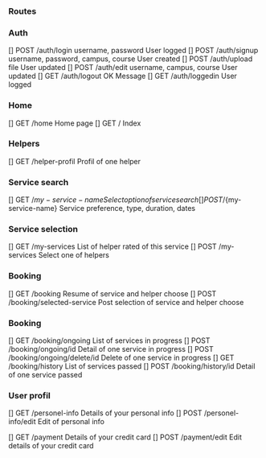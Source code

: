 ### Routes

### Auth
[] POST	    /auth/login	        username, password	User logged
[] POST	    /auth/signup	    username, password, campus, course	User created
[] POST	    /auth/upload	    file	User updated
[] POST	    /auth/edit	        username, campus, course	User updated
[] GET	    /auth/logout		OK Message
[] GET	    /auth/loggedin		User logged

### Home
[] GET     /home                Home page
[] GET     /                    Index

### Helpers
[] GET     /helper-profil       Profil of one helper

### Service search
[] GET     /${my-service-name}        Select option of service search
[] POST    /${my-service-name}        Service preference, type, duration, dates

### Service selection
[] GET      /my-services                List of helper rated of this service
[] POST     /my-services                Select one of helpers

### Booking
[] GET      /booking                        Resume of service and helper choose
[] POST     /booking/selected-service       Post selection of service and helper choose

### Booking
[] GET      /booking/ongoing                List of services in progress
[] POST     /booking/ongoing/id             Detail of one service in progress 
[] POST     /booking/ongoing/delete/id      Delete of one service in progress 
[] GET      /booking/history                List of services passed
[] POST     /booking/history/id             Detail of one service passed

### User profil
[] GET       /personel-info                 Details of your personal info
[] POST      /personel-info/edit            Edit of personal info

[] GET       /payment                       Details of your credit card 
[] POST      /payment/edit                  Edit details of your credit card

